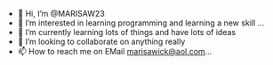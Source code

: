 - 👋 Hi, I’m @MARISAW23
- 👀 I’m interested in learning programming and learning a new skill ...
- 🌱 I’m currently learning lots of things and have lots of ideas 
- 💞️ I’m looking to collaborate on anything really 
- 📫 How to reach me on EMail marisawick@aol.com...

<!---
MARISAW23/MARISAW23 is a ✨ special ✨ repository because its `README.md` (this file) appears on your GitHub profile.
You can click the Preview link to take a look at your changes.
--->
